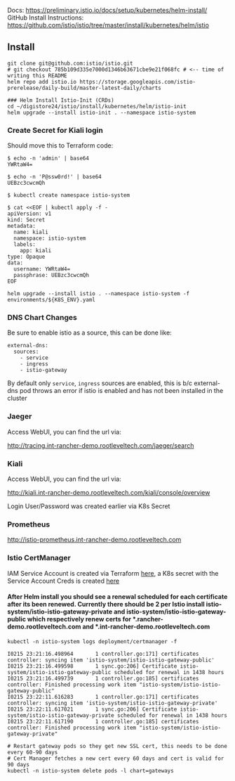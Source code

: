 Docs: https://preliminary.istio.io/docs/setup/kubernetes/helm-install/
GitHub Install Instructions: https://github.com/istio/istio/tree/master/install/kubernetes/helm/istio

## Install

```
git clone git@github.com:istio/istio.git
# git checkout 785b109d335e7000d1346b63671cbe9e21f068fc # <-- time of writing this README
helm repo add istio.io https://storage.googleapis.com/istio-prerelease/daily-build/master-latest-daily/charts

### Helm Install Istio-Init (CRDs)
cd ~/digistore24/istio/install/kubernetes/helm/istio-init
helm upgrade --install istio-init . --namespace istio-system
```

### Create Secret for Kiali login

Should move this to Terraform code:

```
$ echo -n 'admin' | base64
YWRtaW4=

$ echo -n 'P@ssw0rd!' | base64
UEBzc3cwcmQh

$ kubectl create namespace istio-system

$ cat <<EOF | kubectl apply -f -
apiVersion: v1
kind: Secret
metadata:
  name: kiali
  namespace: istio-system
  labels:
    app: kiali
type: Opaque
data:
  username: YWRtaW4=
  passphrase: UEBzc3cwcmQh
EOF
```

```
helm upgrade --install istio . --namespace istio-system -f environments/${K8S_ENV}.yaml
```

### DNS Chart Changes

Be sure to enable istio as a source, this can be done like:

```
external-dns:
  sources:
    - service
    - ingress
    - istio-gateway
```
By default only `service`, `ingress` sources are enabled, this is b/c external-dns pod throws an error if istio is enabled and has not been installed in the cluster


### Jaeger

Access WebUI, you can find the url via:

http://tracing.int-rancher-demo.rootleveltech.com/jaeger/search

### Kiali

Access WebUI, you can find the url via:

http://kiali.int-rancher-demo.rootleveltech.com/kiali/console/overview 

Login User/Password was created earlier via K8s Secret

### Prometheus

http://istio-prometheus.int-rancher-demo.rootleveltech.com


### Istio CertManager

IAM Service Account is created via Terraform [here](https://gitlab.com/ds24/infra/blob/master/infrastructure/modules/dns/iam.tf#L1-18), a K8s secret with the Service Account Creds is created [here](https://gitlab.com/ds24/infra/blob/master/infrastructure/modules/dns/main.tf#L12-21)

#### After Helm install you should see a renewal scheduled for each certificate after its been renewed.  Currently there should be 2 per Istio install istio-system/istio-istio-gateway-private and istio-system/istio-istio-gateway-public which respectively renew certs for *.rancher-demo.rootleveltech.com and *.int-rancher-demo.rootleveltech.com

```
kubectl -n istio-system logs deployment/certmanager -f

I0215 23:21:16.498964       1 controller.go:171] certificates controller: syncing item 'istio-system/istio-istio-gateway-public'
I0215 23:21:16.499598       1 sync.go:206] Certificate istio-system/istio-istio-gateway-public scheduled for renewal in 1438 hours
I0215 23:21:16.499739       1 controller.go:185] certificates controller: Finished processing work item "istio-system/istio-istio-gateway-public"
I0215 23:22:11.616283       1 controller.go:171] certificates controller: syncing item 'istio-system/istio-istio-gateway-private'
I0215 23:22:11.617021       1 sync.go:206] Certificate istio-system/istio-istio-gateway-private scheduled for renewal in 1438 hours
I0215 23:22:11.617190       1 controller.go:185] certificates controller: Finished processing work item "istio-system/istio-istio-gateway-private"
```

```
# Restart gateway pods so they get new SSL cert, this needs to be done every 60-90 days
# Cert Manager fetches a new cert every 60 days and cert is valid for 90 days
kubectl -n istio-system delete pods -l chart=gateways
```

